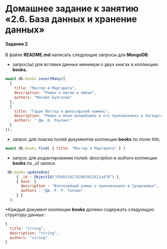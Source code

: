 # Домашнее задание к занятию «2.6. База данных и хранение данных»
  
#### Задание 2
В файле **README.md** написать следующие запросы для **MongoDB**:
 - запрос(ы) для *вставки* данных минимум о двух книгах в коллекцию **books**,

```javascript
await db.books.insertMany([
  {
    title: "Мастер и Маргарита",
    description: "Роман о магии и любви",
    authors: "Михаил Булгаков"
  },
  {
    title: "Гарри Поттер и философский камень",
    description: "Роман о юном волшебнике и его приключениях в Хогвартсе",
    authors: " Дж. К. Роулинг"
  } 
]);
``` 

 - запрос для *поиска* полей документов коллекции **books** по полю *title*,

```javascript
await db.books.find( { title: "Мастер и Маргарита" } )

``` 

 - запрос для *редактирования* полей: *description* и *authors* коллекции **books** по *_id* записи.
 ```javascript
  db.books.updateOne(
      { _id : ObjectId("65db31917d2063d22411a478") },
      { $set: { 
        description : "Фэнтезийный роман о приключениях в Средиземье", 
        authors : "Дж. Р. Р. Толкин" 
      } }
   );
``` 
*Каждый документ коллекции **books** должен содержать следующую структуру данных: 
```javascript
{
  title: "string",
  description: "string",
  authors: "string"
}
``` 